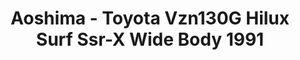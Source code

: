 ---
layout: product
title: "Aoshima - Toyota Vzn130G Hilux Surf Ssr-X Wide Body 1991"
price: "TBA" 
desc: "N/A"
img_path: "/assets/img/AO56981.jpg"
brand: "N/A"
available: false
special_offer: false
new: false
soon: false
cat: "010000"
subcat: "013700"
subsubcat: "0N/A"
sifra: "AO56981"
---